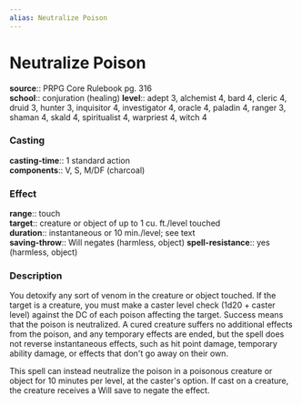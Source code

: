 ```yaml
---
alias: Neutralize Poison
---
```


# Neutralize Poison 

**source**:: PRPG Core Rulebook pg. 316  
**school**:: conjuration (healing)
**level**:: adept 3, alchemist 4, bard 4, cleric 4, druid 3, hunter 3, inquisitor 4, investigator 4, oracle 4, paladin 4, ranger 3, shaman 4, skald 4, spiritualist 4, warpriest 4, witch 4

### Casting 

**casting-time**:: 1 standard action  
**components**:: V, S, M/DF (charcoal)

### Effect 

**range**:: touch  
**target**:: creature or object of up to 1 cu. ft./level touched  
**duration**:: instantaneous or 10 min./level; see text  
**saving-throw**:: Will negates (harmless, object)
**spell-resistance**:: yes (harmless, object)

### Description 

You detoxify any sort of venom in the creature or object touched. If the target is a creature, you must make a caster level check (1d20 + caster level) against the DC of each poison affecting the target. Success means that the poison is neutralized. A cured creature suffers no additional effects from the poison, and any temporary effects are ended, but the spell does not reverse instantaneous effects, such as hit point damage, temporary ability damage, or effects that don't go away on their own.  
  
This spell can instead neutralize the poison in a poisonous creature or object for 10 minutes per level, at the caster's option. If cast on a creature, the creature receives a Will save to negate the effect.

